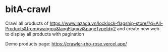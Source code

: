 # bitA-crawl

Crawl all products of https://www.lazada.vn/locklock-flagship-store/?q=All-Products&from=wangpu&langFlag=vi&pageTypeId=2 and create new web to display all products with pagination

Demo products page: https://crawler-rho-rose.vercel.app/
